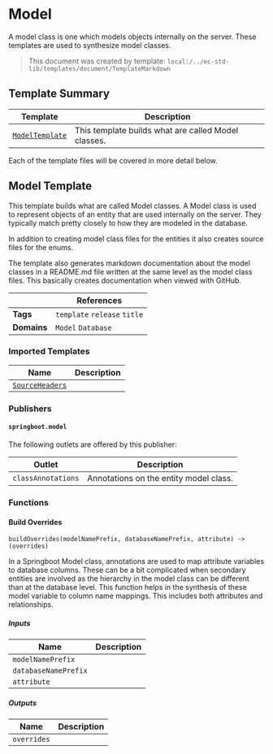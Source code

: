[//]: # ( =====preserve===== start-Introduction ===== )
# Model

A model class is one which models objects internally on the server. These templates are used to synthesize model classes.

[//]: # ( =====preserve===== end-Introduction ===== )

> This document was created by template: `local:/../ec-std-lib/templates/document/TemplateMarkdown`

<a name="template-summary"></a>
## Template Summary

|Template|Description|
|---|---|
| [`ModelTemplate`](#model-template) | This template builds what are called Model classes. |

Each of the template files will be covered in more detail below.

<a name="model-template"></a>
## Model Template

This template builds what are called Model classes. A Model class is used to represent objects of an entity that are used internally on the server. They typically match pretty closely to how they are modeled in the database.

 In addition to creating model class files for the entities it also creates source files for the enums.

 The template also generates markdown documentation about the model classes in a README.md file written at the same level as the model class files. This basically creates documentation when viewed with GitHub.

| |References|
|---|---|
| **Tags** |`template` `release` `title` |
| **Domains** |`Model` `Database` |

### Imported Templates

| Name | Description |
|---|---|
| [`SourceHeaders`](../doc) |  |

### Publishers

#### `springboot.model`



The following outlets are offered by this publisher:

| Outlet | Description |
|---|---|
| `classAnnotations` | Annotations on the entity model class.|


### Functions

#### Build Overrides

```
buildOverrides(modelNamePrefix, databaseNamePrefix, attribute) -> (overrides)
```

In a Springboot Model class, annotations are used to map attribute variables to database columns. These can be a bit complicated when secondary entities are involved as the hierarchy in the model class can be different than at the database level. This function helps in the synthesis of these model variable to column name mappings. This includes both attributes and relationships.

##### Inputs

|Name|Description|
|---|---|
|`modelNamePrefix`||
|`databaseNamePrefix`||
|`attribute`||

##### Outputs

|Name|Description|
|---|---|
|`overrides`||


